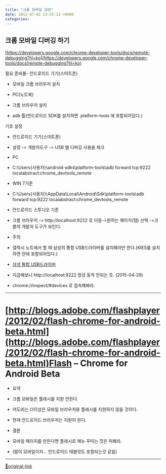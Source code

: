 ```yaml
---
title: "크롬 모바일 관련"
date: 2012-07-02 23:55:13 +0900
categories: 
---
```

  

크롬 모바일 디버깅 하기
-------------

[https://developers.google.com/chrome-developer-tools/docs/remote-debugging?hl=ko](https://developers.google.com/chrome-developer-tools/docs/remote-debugging?hl=ko)  

필요 준비물- 안드로이드 기기(스마트폰)
- 모바일 크롬 브라우저 설치

- PC(노트북)
- 크롬 브라우저 설치
- adb 툴(안드로이드 SDK를 설치하면 
platform-tools 에 포함되어있다.)


기초 설정

- 안드로이드 기기(스마트폰) 
- 설정 -&gt; 개발자도구 -&gt; USB 웹 디버깅 사용을 체크

- PC
- C:\Users\{사용자}\android-sdks\platform-tools\adb forward tcp:9222 localabstract:chrome_devtools_remote
- WIN 7기준

- C:\Users\{사용자}\AppData\Local\Android\Sdk\platform-tools\adb forward tcp:9222 localabstract:chrome_devtools_remote
- 안드로이드 스투디오 기준

- 크롬 브라우저 -&gt; http://localhost:9222 로 이동-&gt;원하는 페이지(탭) 선택 -&gt;크롬의 개발자 도구가 보인다.
- 주의
- 갤럭시 노트에서 할 때 삼성의 통합 USB드라이버를 설치해야만 한다.(KIES를 설치하면 안에 포함되어있다.)
- [삼성 통합 USB드라이버](http://www.samsung.com/sec/support/pcApplication/KIES)


- 지금해보니 http://localhost:9222 정상 동작 안되는 듯. (2015-04-29)
- chrome://inspect/#devices 로 접속해봐라.



- - - - - -

  
[http://blogs.adobe.com/flashplayer/2012/02/flash-chrome-for-android-beta.html](http://blogs.adobe.com/flashplayer/2012/02/flash-chrome-for-android-beta.html)Flash – Chrome for Android Beta
===============================

- 요약
- 크롬 모바일은 플래시를 지원 안한다.
- 어도비는 더이상은 모바일 브라우저용 플래시를 지원하지 않을 것이다.
- 현재 안드로이드 브라우저는 지원이 된다.

- 결론
- 모바일 페이지를 만든다면 플래시로 메뉴 꾸미는 짓은 피해라.
- (말이 모바일이지... 안드로이드 태블릿도 포함되는것 같음)


  




***
[🔗original-link](http://www.mins01.com/mh/tech/read/780)